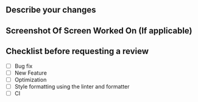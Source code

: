 ## Describe your changes

## Screenshot Of Screen Worked On (If applicable)

## Checklist before requesting a review

-   [ ] Bug fix
-   [ ] New Feature
-   [ ] Optimization
-   [ ] Style formatting using the linter and formatter
-   [ ] CI
